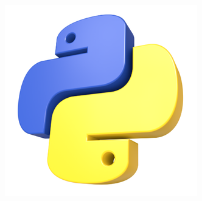 <img src="https://github.com/yuliyabundur/yuliyabundur/blob/main/img/3d-python-programming-language-logo-free-png.webp">
